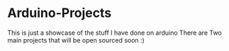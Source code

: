 # Arduino-Projects
This is just a showcase of the stuff I have done on arduino
There are Two main projects that will be open sourced soon :)
